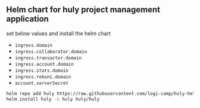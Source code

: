## Helm chart for huly project management application

set below values and install the helm chart

- `ingress.domain`
- `ingress.collaborator.domain`
- `ingress.transactor.domain`
- `ingress.account.domain`
- `ingress.stats.domain`
- `ingress.rekoni.domain`
- `account.serverSecret`

```bash
helm repo add huly https://raw.githubusercontent.com/logi-camp/huly-helm-chart/refs/heads/main/charts
helm install huly -n huly huly/huly
```